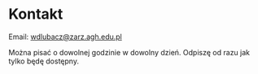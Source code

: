 # Kontakt

Email: wdlubacz@zarz.agh.edu.pl

Można pisać o dowolnej godzinie w dowolny dzień. Odpiszę od razu jak tylko będę dostępny.
